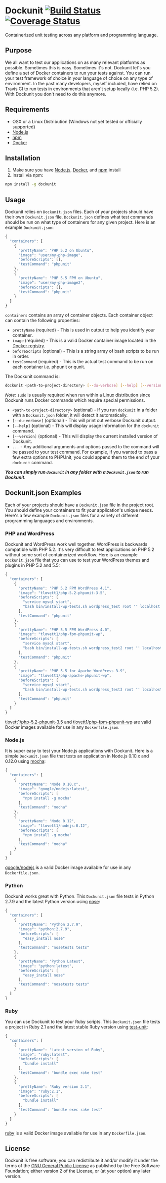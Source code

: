 Dockunit [![Build Status](https://travis-ci.org/tlovett1/dockunit.svg?branch=master)](https://travis-ci.org/tlovett1/dockunit) [![Coverage Status](https://coveralls.io/repos/tlovett1/dockunit/badge.svg?branch=master)](https://coveralls.io/r/tlovett1/dockunit?branch=master)
==========

Containerized unit testing across any platform and programming language.

## Purpose

We all want to test our applications on as many relevant platforms as possible. Sometimes this is easy.
Sometimes it's not. Dockunit let's you define a set of Docker containers to run your tests against. You can run your
test framework of choice in your language of choice on any type of environment. In the past many developers, myself
included, have relied on Travis CI to run tests in environments that aren't setup locally (i.e. PHP 5.2). With
Dockunit you don't need to do this anymore.

## Requirements

* OSX or a Linux Distribution (Windows not yet tested or officially supported)
* [Node.js](http://nodejs.org/)
* [npm](https://www.npmjs.com/)
* [Docker](https://www.docker.com/)

## Installation

1. Make sure you have [Node.js](http://nodejs.org/), [Docker](https://www.docker.com/), and [npm](https://www.npmjs.com/) install
1. Install via npm:

  ```bash
  npm install -g dockunit
  ```

## Usage

Dockunit relies on `Dockunit.json` files. Each of your projects should have their own `Dockunit.json` file.
`Dockunit.json` defines what test commands should be run on what type of containers for any given project. Here is an
example `Dockunit.json`:

```javascript
{
  "containers": [
    {
      "prettyName": "PHP 5.2 on Ubuntu",
      "image": "user/my-php-image",
      "beforeScripts": [],
      "testCommand": "phpunit"
    },
    {
      "prettyName": "PHP 5.5 FPM on Ubuntu",
      "image": "user/my-php-image2",
      "beforeScripts": [],
      "testCommand": "phpunit"
    }
  ]
}
```

`containers` contains an array of container objects. Each container object can contain the following properties:

* `prettyName` (required) - This is used in output to help you identify your container.
* `image` (required) - This is a valid Docker container image located in the [Docker registry](https://registry.hub.docker.com/).
* `beforeScripts` (optional) - This is a string array of bash scripts to be run in order.
* `testCommand` (required) - This is the actual test command to be run on each container i.e. phpunit or qunit.

The Dockunit command is:

```bash
dockunit <path-to-project-directory> [--du-verbose] [--help] [--version] ...
```

_Note:_ `sudo` is usually required when run within a Linux distribution since Dockunit runs Docker commands which require special permissions.

* `<path-to-project-directory>` (optional) - If you run `dockunit` in a folder with a `Dockunit.json` folder, it will detect it
automatically.
* `[--du-verbose]` (optional) - This will print out verbose Dockunit output.
* `[--help]` (optional) - This will display usage information for the `dockunit` command.
* `[--version]` (optional) - This will display the current installed version of Dockunit.
* `...` - Any additional arguments and options passed to the command will be passed to your test command. For example,
if you wanted to pass a few extra options to PHPUnit, you could append them to the end of your `dockunit` command.

__*You can simply run `dockunit` in any folder with a `Dockunit.json` to run Dockunit.*__

## Dockunit.json Examples

Each of your projects should have a `Dockunit.json` file in the project root. You should define your containers to fit
your application's unique needs. Here's a few example `Dockunit.json` files for a variety of different programming languages and
environments.

### PHP and WordPress

Dockunit and WordPress work well together. WordPress is backwards compatible with PHP 5.2. It's very difficult to test
applications on PHP 5.2 without some sort of containerized workflow. Here is an example `Dockunit.json` file that you
can use to test your WordPress themes and plugins in PHP 5.2 and 5.5:

```javascript
{
  "containers": [
    {
      "prettyName": "PHP 5.2 FPM WordPress 4.1",
      "image": "tlovett1/php-5.2-phpunit-3.5",
      "beforeScripts": [
        "service mysql start",
        "bash bin/install-wp-tests.sh wordpress_test root '' localhost 4.1"
      ],
      "testCommand": "phpunit"
    },
    {
      "prettyName": "PHP 5.5 FPM WordPress 4.0",
      "image": "tlovett1/php-fpm-phpunit-wp",
      "beforeScripts": [
        "service mysql start",
        "bash bin/install-wp-tests.sh wordpress_test2 root '' localhost 4.0"
      ],
      "testCommand": "phpunit"
    },
    {
      "prettyName": "PHP 5.5 for Apache WordPress 3.9",
      "image": "tlovett1/php-apache-phpunit-wp",
      "beforeScripts": [
        "service mysql start",
        "bash bin/install-wp-tests.sh wordpress_test3 root '' localhost 3.9"
      ],
      "testCommand": "phpunit"
    }
  ]
}
```

[tlovett1/php-5.2-phpunit-3.5](https://registry.hub.docker.com/u/tlovett1/php-5.2-phpunit-3.5/) and [tlovett1/php-fpm-phpunit-wp](https://registry.hub.docker.com/u/tlovett1/php-fpm-phpunit-wp/) are valid Docker images available for use in any `Dockerfile.json`.

### Node.js

It is super easy to test your Node.js applications with Dockunit. Here is a simple `Dockunit.json` file that tests
an application in Node.js 0.10.x and 0.12.0 using [mocha](http://mochajs.org/):

```javascript
{
  "containers": [
    {
      "prettyName": "Node 0.10.x",
      "image": "google/nodejs:latest",
      "beforeScripts": [
        "npm install -g mocha"
      ],
      "testCommand": "mocha"
    },
    {
      "prettyName": "Node 0.12",
      "image": "tlovett1/nodejs:0.12",
      "beforeScripts": [
        "npm install -g mocha"
      ],
      "testCommand": "mocha"
    }
  ]
}
```

[google/nodejs](https://registry.hub.docker.com/u/google/nodejs/) is a valid Docker image available for use in any `Dockerfile.json`.

### Python

Dockunit works great with Python. This `Dockunit.json` file tests in Python 2.7.9 and the latest Python version using [nose](https://nose.readthedocs.org/en/latest/):

```javascript
{
  "containers": [
    {
      "prettyName": "Python 2.7.9",
      "image": "python:2.7.9",
      "beforeScripts": [
        "easy_install nose"
      ],
      "testCommand": "nosetests tests"
    },
    {
      "prettyName": "Python Latest",
      "image": "python:latest",
      "beforeScripts": [
        "easy_install nose"
      ],
      "testCommand": "nosetests tests"
    }
  ]
}
```

### Ruby

You can use Dockunit to test your Ruby scripts. This `Dockunit.json` file tests a project in Ruby 2.1 and the latest
stable Ruby version using [test-unit](https://rubygems.org/gems/test-unit):

```javascript
{
  "containers": [
    {
      "prettyName": "Latest version of Ruby",
      "image": "ruby:latest",
      "beforeScripts": [
        "bundle install"
      ],
      "testCommand": "bundle exec rake test"
    },
    {
      "prettyName": "Ruby version 2.1",
      "image": "ruby:2.1",
      "beforeScripts": [
        "bundle install"
      ],
      "testCommand": "bundle exec rake test"
    }
  ]
}
```

[ruby](https://registry.hub.docker.com/_/ruby/) is a valid Docker image available for use in any `Dockerfile.json`.

## License

Dockunit is free software; you can redistribute it and/or modify it under the terms of the [GNU General
Public License](http://www.gnu.org/licenses/gpl-2.0.html) as published by the Free Software Foundation; either version
2 of the License, or (at your option) any later version.